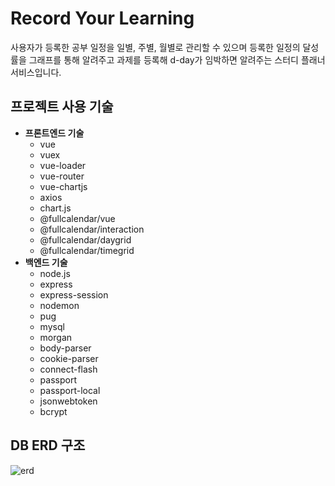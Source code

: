 # Record Your Learning

사용자가 등록한 공부 일정을 일별, 주별, 월별로 관리할 수 있으며 등록한 일정의 달성률을 그래프를 통해 알려주고
과제를 등록해 d-day가 임박하면 알려주는 스터디 플래너 서비스입니다.


## 프로젝트 사용 기술

- **프론트엔드 기술**
    - vue
    - vuex
    - vue-loader
    - vue-router
    - vue-chartjs
    - axios
    - chart.js
    - @fullcalendar/vue
    - @fullcalendar/interaction
    - @fullcalendar/daygrid
    - @fullcalendar/timegrid
- **백엔드 기술**
    - node.js
    - express
    - express-session
    - nodemon
    - pug
    - mysql
    - morgan
    - body-parser
    - cookie-parser
    - connect-flash
    - passport
    - passport-local
    - jsonwebtoken
    - bcrypt


## DB ERD 구조

![erd](https://user-images.githubusercontent.com/61155410/106378509-d7dbc980-63e8-11eb-9a36-2c72391ea8c0.png)
